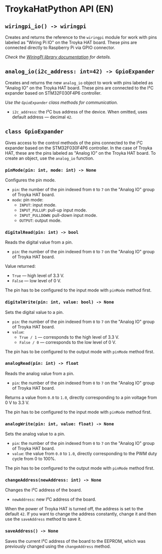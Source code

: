 # TroykaHatPython API (EN)

## `wiringpi_io() -> wiringpi`

Creates and returns the reference to the `wiringpi` module for work with pins labeled as "Wiring Pi IO" on the Troyka HAT board. These pins are connected directly to Raspberry Pi via GPIO connector.

_Check the [WiringPi library documentation](https://pypi.org/project/wiringpi/) for details._

## `analog_io(i2c_address: int=42) -> GpioExpander`

Creates and returns the new `analog_io` object to work with pins labeled as "Analog IO" on the Troyka HAT board. These pins are connected to the I²C expander based on STM32F030F4P6 controller.

_Use the `GpioExpander` class methods for communication._

- `i2c_address`: the I²C bus address of the device. When omitted, uses default address — decimal `42`.

## `class GpioExpander`

Gives access to the control methods of the pins connected to the I²C expander based on the STM32F030F4P6 controller. In the case of Troyka HAT, these are the pins labeled as "Analog IO" on the Troyka HAT board. To create an object, use the `analog_io` function.

### `pinMode(pin: int, mode: int) -> None`

Configures the pin mode.

- `pin`:  the number of the pin indexed from `0` to `7` on the "Analog IO" group of Troyka HAT board.
- `mode`: pin mode:
  - `INPUT`: input mode.
  - `INPUT_PULLUP`: pull-up input mode.
  - `INPUT_PULLDOWN`: pull-down input mode.
  - `OUTPUT`: output mode.

### `digitalRead(pin: int) -> bool`

Reads the digital value from a pin.

- `pin`: the number of the pin indexed from `0` to `7` on the "Analog IO" group of Troyka HAT board.

Value returned:

- `True` — high level of 3.3 V.
- `False` — low level of 0 V.

The pin has to be configured to the input mode with `pinMode` method first.

### `digitalWrite(pin: int, value: bool) -> None`

Sets the digital value to a pin.

- `pin`:  the number of the pin indexed from `0` to `7` on the "Analog IO" group of Troyka HAT board.
- `value`: 
    - `True / 1` — corresponds to the high level of 3.3 V.
    - `False / 0` — corresponds to the low level of 0 V.

The pin has to be configured to the output mode with `pinMode` method first.

### `analogRead(pin: int) -> float`

Reads the analog value from a pin.

- `pin`:  the number of the pin indexed from `0` to `7` on the "Analog IO" group of Troyka HAT board.

Returns a value from `0.0` to `1.0`, directly corresponding to a pin voltage from 0 V to 3.3 V.

The pin has to be configured to the input mode with `pinMode` method first.

### `analogWrite(pin: int, value: float) -> None`

Sets the analog value to a pin.

- `pin`:  the number of the pin indexed from `0` to `7` on the "Analog IO" group of Troyka HAT board.
- `value`: the value from `0.0` to `1.0`, directly corresponding to the PWM duty cycle from 0 to 100%.

The pin has to be configured to the output mode with `pinMode` method first.

### `changeAddress(newAddress: int) -> None`

Changes the I²C address of the board.

- `newAddress`: new I²C address of the board.

When the power of Troyka HAT is turned off, the address is set to the default `42`. If you want to change the address constantly, change it and then use the `saveAddress` method to save it.

### `saveAddress() -> None`

Saves the current I²C address of the board to the EEPROM, which was previously changed using the `changeAddress` method.

